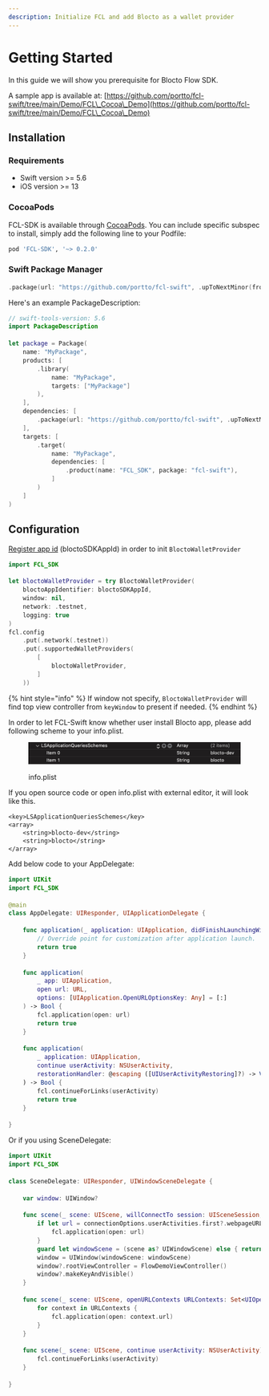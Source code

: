 ```yaml
---
description: Initialize FCL and add Blocto as a wallet provider
---
```


# Getting Started

In this guide we will show you prerequisite for Blocto Flow SDK.

A sample app is available at: [https://github.com/portto/fcl-swift/tree/main/Demo/FCL\_Cocoa\_Demo](https://github.com/portto/fcl-swift/tree/main/Demo/FCL\_Cocoa\_Demo)

## Installation

### Requirements <a href="#requirements" id="requirements"></a>

* Swift version >= 5.6
* iOS version >= 13

### CocoaPods <a href="#cocoapods" id="cocoapods"></a>

FCL-SDK is available through [CocoaPods](https://cocoapods.org/). You can include specific subspec to install, simply add the following line to your Podfile:

```ruby
pod 'FCL-SDK', '~> 0.2.0'
```

### Swift Package Manager <a href="#swift-package-manager" id="swift-package-manager"></a>

```swift
.package(url: "https://github.com/portto/fcl-swift", .upToNextMinor(from: "0.2.0"))
```

Here's an example PackageDescription:

```swift
// swift-tools-version: 5.6
import PackageDescription

let package = Package(
    name: "MyPackage",
    products: [
        .library(
            name: "MyPackage",
            targets: ["MyPackage"]
        ),
    ],
    dependencies: [
        .package(url: "https://github.com/portto/fcl-swift", .upToNextMinor(from: "0.2.0"))
    ],
    targets: [
        .target(
            name: "MyPackage",
            dependencies: [
                .product(name: "FCL_SDK", package: "fcl-swift"),
            ]
        )
    ]
)
```

## Configuration

[Register app id](../prerequest.md) (bloctoSDKAppId) in order to init `BloctoWalletProvider`&#x20;

```swift
import FCL_SDK

let bloctoWalletProvider = try BloctoWalletProvider(
    bloctoAppIdentifier: bloctoSDKAppId,
    window: nil,
    network: .testnet,
    logging: true
)
fcl.config
    .put(.network(.testnet))
    .put(.supportedWalletProviders(
        [
            bloctoWalletProvider,
        ]
    ))
```

{% hint style="info" %}
If window not specify, `BloctoWalletProvider` will find top view controller from `keyWindow` to present if needed.
{% endhint %}

In order to let FCL-Swift know whether user install Blocto app, please add following scheme to your info.plist.

<figure><img src="../../../.gitbook/assets/Screen Shot 2022-11-18 at 9.59.45 AM (2).png" alt=""><figcaption><p>info.plist</p></figcaption></figure>

If you open source code or open info.plist with external editor, it will look like this.

```
<key>LSApplicationQueriesSchemes</key>
<array>
    <string>blocto-dev</string>
    <string>blocto</string>
</array>
```



Add below code to your AppDelegate:

```swift
import UIKit
import FCL_SDK

@main
class AppDelegate: UIResponder, UIApplicationDelegate {

    func application(_ application: UIApplication, didFinishLaunchingWithOptions launchOptions: [UIApplication.LaunchOptionsKey: Any]?) -> Bool {
        // Override point for customization after application launch.
        return true
    }
    
    func application(
        _ app: UIApplication,
        open url: URL,
        options: [UIApplication.OpenURLOptionsKey: Any] = [:]
    ) -> Bool {
        fcl.application(open: url)
        return true
    }
    
    func application(
        _ application: UIApplication,
        continue userActivity: NSUserActivity,
        restorationHandler: @escaping ([UIUserActivityRestoring]?) -> Void
    ) -> Bool {
        fcl.continueForLinks(userActivity)
        return true
    }

}
```

Or if you using SceneDelegate:

```swift
import UIKit
import FCL_SDK

class SceneDelegate: UIResponder, UIWindowSceneDelegate {

    var window: UIWindow?

    func scene(_ scene: UIScene, willConnectTo session: UISceneSession, options connectionOptions: UIScene.ConnectionOptions) {
        if let url = connectionOptions.userActivities.first?.webpageURL {
            fcl.application(open: url)
        }
        guard let windowScene = (scene as? UIWindowScene) else { return }
        window = UIWindow(windowScene: windowScene)
        window?.rootViewController = FlowDemoViewController()
        window?.makeKeyAndVisible()
    }
    
    func scene(_ scene: UIScene, openURLContexts URLContexts: Set<UIOpenURLContext>) {
        for context in URLContexts {
            fcl.application(open: context.url)
        }
    }
    
    func scene(_ scene: UIScene, continue userActivity: NSUserActivity) {
        fcl.continueForLinks(userActivity)
    }

}
```
